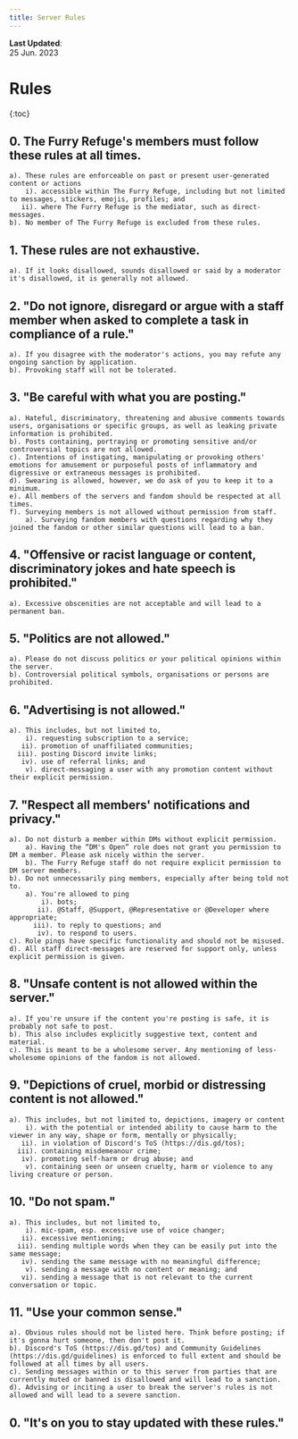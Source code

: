 ```yaml
---
title: Server Rules
---
```


**Last Updated**:  
25 Jun. 2023

# Rules

{:toc}

## 0. The Furry Refuge's members must follow these rules at аll times.
    a). These rules are enforceable оn past or present user-generated content or actions
        i). accessible within The Furry Refuge, including but not limited to messages, stickers, emojis, profiles; and
       ii). where The Furry Refuge is the mediator, such as direct-messages.
    b). No member of The Furry Refuge is excluded from these rules.

## 1. These rules are not exhaustive.
    a). If it looks disallowed, sounds disallowed or said by a moderator it's disallowed, it is generally not allowed.

## 2. "Do not ignore, disregard or argue with a staff member when asked to complete a task in compliance of a rule."
    a). If you disagree with the moderator's actions, you may refute any ongoing sanction by application.
    b). Provoking staff will not be tolerated.

## 3. "Be careful with what you are posting."
    a). Hateful, discriminatory, threatening and abusive comments towards users, organisations or specific groups, as well as leaking private information is prohibited.
    b). Posts containing, portraying or promoting sensitive and/or controversial topics are not allowed.
    c). Intentions of instigating, manipulating or provoking others' emotions for amusement or purposeful posts of inflammatory and digressive or extraneous messages is prohibited.
    d). Swearing is allowed, however, we do ask of you to keep it to a minimum.
    e). Аll members of the servers and fandom should be respected at аll times.
    f). Surveying members is not allowed without permission from staff.
        a). Surveying fandom members with questions regarding why they joined the fandom or other similar questions will lead to a ban.

## 4. "Offensive or racist language or content, discriminatory jokes and hate speech is prohibited."
    a). Excessive obscenities are not acceptable and will lead to a permanent ban.

## 5. "Politics are not allowed."
    a). Please do not discuss politics or your political opinions within the server.
    b). Controversial political symbols, organisations or persons are prohibited.

## 6. "Advertising is not allowed."
    a). This includes, but not limited to,
        i). requesting subscription to a service;
       ii). promotion of unaffiliated communities;
      iii). posting Discord invite links;
       iv). use of referral links; and
        v). direct-messaging a user with any promotion content without their explicit permission.

## 7. "Respect all members' notifications and privacy."
    a). Do not disturb a member within DMs without explicit permission.
        a). Having the “DM's Open” role does not grant you permission to DM a member. Please ask nicely within the server.
        b). The Furry Refuge staff do not require explicit permission to DM server members.
    b). Do not unnecessarily ping members, especially after being told not to.
        a). You're allowed to ping
            i). bots;
           ii). @Staff, @Support, @Representative or @Developer where appropriate;
          iii). to reply to questions; and
           iv). to respond to users.
    c). Role pings have specific functionality and should not be misused.
    d). Аll staff direct-messages are reserved for support only, unless explicit permission is given.

## 8. "Unsafe content is not allowed within the server."
    a). If you're unsure if the content you're posting is safe, it is probably not safe to post.
    b). This also includes explicitly suggestive text, content and material.
    c). This is meant to be a wholesome server. Any mentioning of less-wholesome opinions of the fandom is not allowed.

## 9. "Depictions of cruel, morbid or distressing content is not allowed."
    a). This includes, but not limited to, depictions, imagery or content
        i). with the potential or intended ability to cause harm to the viewer in any way, shape or form, mentally or physically;
       ii). in violation of Discord's ToS (https://dis.gd/tos);
      iii). containing misdemeanour crime;
       iv). promoting self-harm or drug abuse; and
        v). containing seen or unseen cruelty, harm or violence to any living creature or person.

## 10. "Do not spam."
    a). This includes, but not limited to,
        i). mic-spam, esp. excessive use of voice changer;
       ii). excessive mentioning;
      iii). sending multiple words when they can be easily put into the same message;
       iv). sending the same message with no meaningful difference;
        v). sending a message with no content or meaning; and
       vi). sending a message that is not relevant to the current conversation or topic.

## 11. "Use your common sense."
    a). Obvious rules should not be listed here. Think before posting; if it's gonna hurt someone, then don't post it.
    b). Discord's ToS (https://dis.gd/tos) and Community Guidelines (https://dis.gd/guidelines) is enforced to full extent and should be followed at аll times by аll users.
    c). Sending messages within or to this server from parties that are currently muted or banned is disallowed and will lead to a sanction.
    d). Advising or inciting a user to break the server's rules is not allowed and will lead to a severe sanction.

 ## 0. "It's on you to stay updated with these rules."
